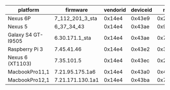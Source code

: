 platform           | firmware         | vendorid | deviceid | radiorev   | chipnum | chiprev | chippackage | corerev | boardid | boardvendor | boardrev | driverrev | ucoderev  | bus | phytype | phyrev | anarev | nvramrev
------------------ | ---------------- | -------- | -------- | ---------- | ------- | ------- | ----------- | ------- | ------- | ----------- | -------- | --------- | --------- | --- | ------- | ------ | ------ | --------
Nexus 6P           | 7_112_201_3_sta  |   0x14e4 |   0x43e9 |   0x2e2069 |  0x4358 |     0x3 |         0x2 |    0x30 |   0x7a1 |      0x14e4 |     P100 | 0x770c903 | 0x3c3013d | 0x0 |     0xb |   0x11 |    0x0 |   500210
Nexus 5            | 6_37_34_43       |   0x14e4 |   0x43ae | 0x92069000 |  0x4339 |     0x1 |         0x2 |    0x2e |   0x6b6 |      0x14e4 |     P106 | 0x625222b | 0x3570411 | 0x0 |     0xb |    0x6 |    0x0 |        0
Galaxy S4 GT-I9505 | 6.30.171.1_sta	  |   0x14e4 |   0x43ae | 0x72069000 |  0x4335 |     0x1 |         0x0 |    0x2c |   0x64b |      0x14e4 |     P500 |   0x61eab | 0x32801b3 | 0x0 |     0xb |    0x5 |    0x0 |      0x0
Raspberry Pi 3     | 7.45.41.46       |   0x14e4 |   0x43e2 |   0x3da000 |  0xa9a6 |     0x1 |         0x4 |    0x27 |   0x726 |      0x14e4 |     P101 | 0x72d292e | 0x413080c | 0x0 |     0xc |    0x0 |    0x0 |      0x0
Nexus 6 (XT1103)   | 7.35.101.5       |   0x14e4 |   0x43ec |   0x292069 |  0x4356 |     0x2 |         0x2 |    0x30 |   0x732 |      0x14e4 |     P101 | 0x7236505 | 0x3c3013c | 0x0 |     0xb |   0x11 |    0x0 |  0x5b2b4
MacbookPro11,1     | 7.21.95.175.1a6  |   0x14e4 |   0x43a0 |    0x42069 |  0x4360 |     0x3 |         0x0 |    0x2a |   0x112 |      0x106b |     A420 | 0x7155faf | 0x3a9d897 | 0x1 |     0xb |    0x1 |    0x0 |        0
MacbookPro12,1     | 7.21.171.130.1a1 |   0x14e4 |   0x43ba |    0x72069 |  0xaa52 |     0x1 |         0x0 |    0x31 |   0x133 |      0x106b |     P318 | 0x715ab82 | 0x3a9cd71 | 0x1 |     0xb |   0x12 |    0x0 |        0
